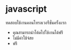 # javascript
ทดสอบใช้งานคอนโทรลเวอรืชั่นครั้งเเรก

* คุณสามารถนำโค้ดไปใช้งานได้ฟรี
* ไม่มีค่าใช้จ่สย
* ฟรี
